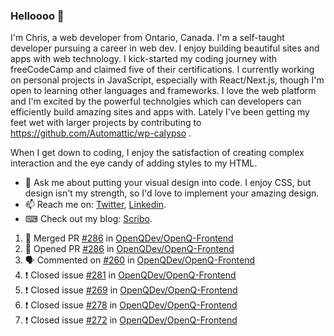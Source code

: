 ### Helloooo 👋

I'm Chris, a web developer from Ontario, Canada. I'm a self-taught developer pursuing a career in web dev. I enjoy building beautiful sites and apps with web technology.
I kick-started my coding journey with freeCodeCamp and claimed five of their certifications.  I currently working on personal projects in JavaScript, especially with React/Next.js, though I'm open to learning other languages and frameworks. I love the web platform and I'm excited by the powerful technolgies which can developers can efficiently build amazing sites and apps with. Lately I've been getting my feet wet with larger projects by contributing to https://github.com/Automattic/wp-calypso .

When I get down to coding, I enjoy the satisfaction of creating complex interaction and the eye candy of adding styles to my HTML. 

- 💬 Ask me about putting your visual design into code. I enjoy CSS, but design isn't my strength, so I'd love to implement your amazing design.
- 📫 Reach me on: [Twitter](https://twitter.com/Christo28120856), [Linkedin](https://www.linkedin.com/in/christopher-stevers-07b9a5204/).
- ⌨ Check out my blog: [Scribo](https://christopherstevers.cf).
<!--
**Christopher-Stevers/Christopher-Stevers** is a ✨ _special_ ✨ repository because its `README.md` (this file) appears on your GitHub profile.

Here are some ideas to get you started:

- 🔭 I’m currently working on ...
- 🌱 I’m currently learning ...
- 👯 I’m looking to collaborate on ...
- 🤔 I’m looking for help with ...
- 😄 Pronouns: ...
- ⚡ Fun fact: ...
-->

<!--START_SECTION:activity-->
1. 🎉 Merged PR [#286](https://github.com/OpenQDev/OpenQ-Frontend/pull/286) in [OpenQDev/OpenQ-Frontend](https://github.com/OpenQDev/OpenQ-Frontend)
2. 💪 Opened PR [#286](https://github.com/OpenQDev/OpenQ-Frontend/pull/286) in [OpenQDev/OpenQ-Frontend](https://github.com/OpenQDev/OpenQ-Frontend)
3. 🗣 Commented on [#260](https://github.com/OpenQDev/OpenQ-Frontend/issues/260) in [OpenQDev/OpenQ-Frontend](https://github.com/OpenQDev/OpenQ-Frontend)
4. ❗️ Closed issue [#281](https://github.com/OpenQDev/OpenQ-Frontend/issues/281) in [OpenQDev/OpenQ-Frontend](https://github.com/OpenQDev/OpenQ-Frontend)
5. ❗️ Closed issue [#269](https://github.com/OpenQDev/OpenQ-Frontend/issues/269) in [OpenQDev/OpenQ-Frontend](https://github.com/OpenQDev/OpenQ-Frontend)
6. ❗️ Closed issue [#278](https://github.com/OpenQDev/OpenQ-Frontend/issues/278) in [OpenQDev/OpenQ-Frontend](https://github.com/OpenQDev/OpenQ-Frontend)
7. ❗️ Closed issue [#272](https://github.com/OpenQDev/OpenQ-Frontend/issues/272) in [OpenQDev/OpenQ-Frontend](https://github.com/OpenQDev/OpenQ-Frontend)
<!--END_SECTION:activity-->
